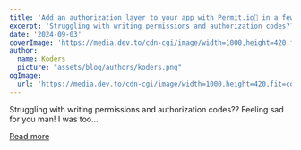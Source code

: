 ```yaml
---
title: 'Add an authorization layer to your app with Permit.io🔏 in a few minutes ⏱️'
excerpt: 'Struggling with writing permissions and authorization codes?? Feeling sad for you man! I was too...'
date: '2024-09-03'
coverImage: 'https://media.dev.to/cdn-cgi/image/width=1000,height=420,fit=cover,gravity=auto,format=auto/https%3A%2F%2Fdev-to-uploads.s3.amazonaws.com%2Fuploads%2Farticles%2F4fia2flbsp55kw50lrdg.png'
author:
  name: Koders
  picture: "assets/blog/authors/koders.png"
ogImage:
  url: 'https://media.dev.to/cdn-cgi/image/width=1000,height=420,fit=cover,gravity=auto,format=auto/https%3A%2F%2Fdev-to-uploads.s3.amazonaws.com%2Fuploads%2Farticles%2F4fia2flbsp55kw50lrdg.png'
---
```


Struggling with writing permissions and authorization codes?? Feeling sad for you man! I was too...

[Read more](https://dev.to/rohan_sharma/add-an-authorization-layer-to-your-app-with-permitio-in-a-few-minutes-32d6)
